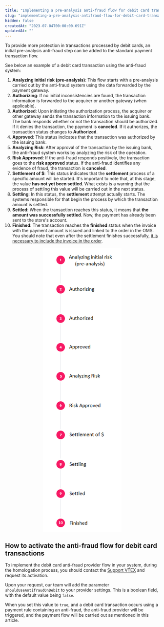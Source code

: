 ```yaml
---
title: "Implementing a pre-analysis anti-fraud flow for debit card transactions"
slug: "implementing-a-pre-analysis-antifraud-flow-for-debit-card-transactions"
hidden: false
createdAt: "2023-07-04T00:00:00.691Z"
updatedAt: ""
---
```


To provide more protection in transactions processed by debit cards, an initial pre-analysis anti-fraud step can be added to the standard payment transaction flow.

See below an example of a debit card transaction using the anti-fraud system:

1. **Analyzing initial risk (pre-analysis)**: This flow starts with a pre-analysis carried out by the anti-fraud system using the data forwarded by the payment gateway.
2. **Authorizing**: If no initial inconsistencies are found, the transaction information is forwarded to the acquirer or another gateway (when applicable).
3. **Authorized**: Upon initiating the authorization process, the acquirer or other gateway sends the transaction information to the issuing bank. The bank responds whether or not the transaction should be authorized. If it denies the transaction, the payment is **canceled**. If it authorizes, the transaction status changes to **Authorized**.
4. **Approved**: This status indicates that the transaction was authorized by the issuing bank.
5. **Analyzing Risk**: After approval of the transaction by the issuing bank, the anti-fraud system works by analyzing the risk of the operation.
6. **Risk Approved**: If the anti-fraud responds positively, the transaction goes to the **risk approved** status. If the anti-fraud identifies any evidence of fraud, the transaction is **canceled**.
7. **Settlement of $**: This status indicates that the **settlement** process of a specific amount will be started. It's important to note that, at this stage, the value **has not yet been settled**. What exists is a warning that the process of settling this value will be carried out in the next status.
8. **Settling**: In this status, the **settlement** attempt actually starts. The systems responsible for that begin the process by which the transaction amount is settled.
9. **Settled**: When the transaction reaches this status, it means that **the amount was successfully settled**. Now, the payment has already been sent to the store's account.
10. **Finished**: The transaction reaches the **finished** status when the invoice with the payment amount is issued and linked to the order in the OMS. You should note that even after the settlement finishes successfully, [it is necessary to include the invoice in the order](https://help.vtex.com/en/faq/why-has-a-transaction-been-successfully-captured-but-not-finalized-in-the-pci-gateway).

<p align="center">
<img src="https://raw.githubusercontent.com/vtexdocs/dev-portal-content/a6366f253c5abb8a1fc21552bfbdd3c53314146c/docs/guides/Payments/payments-configuration-guides/antifraud-debit-card-transactions.png"></img>
</p>

## How to activate the anti-fraud flow for debit card transactions

To implement the debit card anti-fraud provider flow in your system, during the homologation process, you should contact the [Support VTEX](https://help.vtex.com/support) and request its activation.

Upon your request, our team will add the parameter `shouldUseAntifraudOnDebit` to your provider settings. This is a boolean field, with the default value being `false`.

When you set this value to `true`, and a debit card transaction occurs using a payment rule containing an anti-fraud, the anti-fraud provider will be triggered, and the payment flow will be carried out as mentioned in this article.
